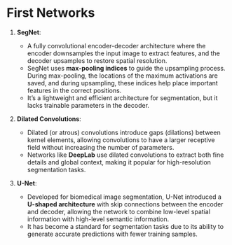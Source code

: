 # First Networks

1. **SegNet**:
   - A fully convolutional encoder-decoder architecture where the encoder downsamples the input image to extract features, and the decoder upsamples to restore spatial resolution.
   - SegNet uses **max-pooling indices** to guide the upsampling process. During max-pooling, the locations of the maximum activations are saved, and during upsampling, these indices help place important features in the correct positions.
   - It’s a lightweight and efficient architecture for segmentation, but it lacks trainable parameters in the decoder.

2. **Dilated Convolutions**:
   - Dilated (or atrous) convolutions introduce gaps (dilations) between kernel elements, allowing convolutions to have a larger receptive field without increasing the number of parameters.
   - Networks like **DeepLab** use dilated convolutions to extract both fine details and global context, making it popular for high-resolution segmentation tasks.

3. **U-Net**:
   - Developed for biomedical image segmentation, U-Net introduced a **U-shaped architecture** with skip connections between the encoder and decoder, allowing the network to combine low-level spatial information with high-level semantic information.
   - It has become a standard for segmentation tasks due to its ability to generate accurate predictions with fewer training samples.
